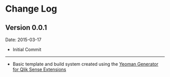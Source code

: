 # Change Log

## Version 0.0.1
Date: 2015-03-17

* Initial Commit

---
* Basic template and build system created using the [Yeoman Generator for Qlik Sense Extensions](https://github.com/stefanwalther/generator-qsExtension)

